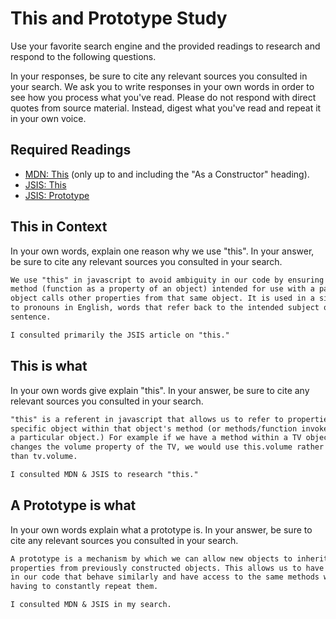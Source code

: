 # This and Prototype Study

Use your favorite search engine and the provided readings to research and
respond to the following questions.

In your responses, be sure to cite any relevant sources you consulted in your
search. We ask you to write responses in your own words in order to see how you
process what you've read. Please do not respond with direct quotes from source
material. Instead, digest what you've read and repeat it in your own voice.

## Required Readings

-   [MDN: This](https://developer.mozilla.org/en-US/docs/Web/JavaScript/Reference/Operators/this)
(only up to and including the "As a Constructor" heading).
-   [JSIS: This](http://javascriptissexy.com/understand-javascripts-this-with-clarity-and-master-it/)
-   [JSIS: Prototype](http://javascriptissexy.com/javascript-prototype-in-plain-detailed-language/)

## This in Context

In your own words, explain one reason why we use "this". In your answer, be
sure to cite any relevant sources you consulted in your search.

```md
We use "this" in javascript to avoid ambiguity in our code by ensuring that a
method (function as a property of an object) intended for use with a particular
object calls other properties from that same object. It is used in a similar way
to pronouns in English, words that refer back to the intended subject of a
sentence.

I consulted primarily the JSIS article on "this."
```

## This is what

In your own words give explain "this".  In your answer, be
sure to cite any relevant sources you consulted in your search.

```md
"this" is a referent in javascript that allows us to refer to properties of a
specific object within that object's method (or methods/function invoked by
a particular object.) For example if we have a method within a TV object that
changes the volume property of the TV, we would use this.volume rather
than tv.volume.

I consulted MDN & JSIS to research "this."
```

## A Prototype is what

In your own words explain what a prototype is.  In your answer, be
sure to cite any relevant sources you consulted in your search.

```md
A prototype is a mechanism by which we can allow new objects to inherit
properties from previously constructed objects. This allows us to have elements
in our code that behave similarly and have access to the same methods without
having to constantly repeat them.

I consulted MDN & JSIS in my search.
```
